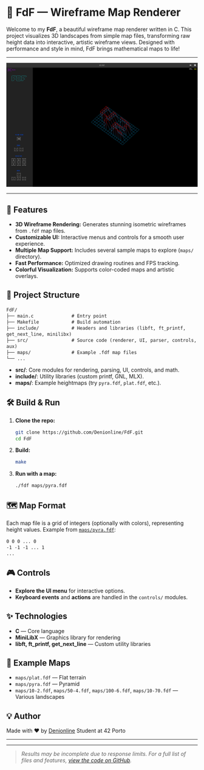 # 🌄 FdF — Wireframe Map Renderer

Welcome to my **FdF**, a beautiful wireframe map renderer written in C. This project visualizes 3D landscapes from simple map files, transforming raw height data into interactive, artistic wireframe views. Designed with performance and style in mind, FdF brings mathematical maps to life!

---

<p align="center">
  <img src="assets/fdf.png" alt="FdF Screenshot" />
</p>

---

## 🚀 Features

- **3D Wireframe Rendering:** Generates stunning isometric wireframes from `.fdf` map files.
- **Customizable UI:** Interactive menus and controls for a smooth user experience.
- **Multiple Map Support:** Includes several sample maps to explore (`maps/` directory).
- **Fast Performance:** Optimized drawing routines and FPS tracking.
- **Colorful Visualization:** Supports color-coded maps and artistic overlays.

## 📂 Project Structure

```
FdF/
├── main.c              # Entry point
├── Makefile            # Build automation
├── include/            # Headers and libraries (libft, ft_printf, get_next_line, minilibx)
├── src/                # Source code (renderer, UI, parser, controls, aux)
├── maps/               # Example .fdf map files
└── ...
```

- **src/**: Core modules for rendering, parsing, UI, controls, and math.
- **include/**: Utility libraries (custom printf, GNL, MLX).
- **maps/**: Example heightmaps (try `pyra.fdf`, `plat.fdf`, etc.).

## 🛠️ Build & Run

1. **Clone the repo:**
   ```sh
   git clone https://github.com/Denionline/FdF.git
   cd FdF
   ```

2. **Build:**
   ```sh
   make
   ```

3. **Run with a map:**
   ```sh
   ./fdf maps/pyra.fdf
   ```

## 🗺️ Map Format

Each map file is a grid of integers (optionally with colors), representing height values. Example from [`maps/pyra.fdf`](https://github.com/Denionline/FdF/blob/main/maps/pyra.fdf):

```
0 0 0 ... 0
-1 -1 -1 ... 1
...
```

## 🎮 Controls

- **Explore the UI menu** for interactive options.
- **Keyboard events** and **actions** are handled in the `controls/` modules.

## ✨ Technologies

- **C** — Core language
- **MiniLibX** — Graphics library for rendering
- **libft, ft_printf, get_next_line** — Custom utility libraries

## 📸 Example Maps

- `maps/plat.fdf` — Flat terrain
- `maps/pyra.fdf` — Pyramid
- `maps/10-2.fdf`, `maps/50-4.fdf`, `maps/100-6.fdf`, `maps/10-70.fdf` — Various landscapes

## 💡 Author

Made with ❤️ by [Denionline](https://github.com/Denionline)
Student at 42 Porto

---

---

> _Results may be incomplete due to response limits. For a full list of files and features, [view the code on GitHub](https://github.com/Denionline/FdF/search)._
